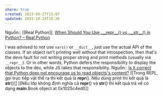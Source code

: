 ```yaml
---
share: true
created: 2023-09-27T15:07
updated: 2023-10-24T18:26
---
```

Nguồn:: [[Real Python]], [When Should You Use .\_\_repr\_\_() vs .\_\_str\_\_() in Python? – Real Python](https://realpython.com/python-repr-vs-str/)

I was advised to not use `vars()` or `__dict__`, just use the actual API of the classes. If an object isn't printing well without that introspection, then that's the devs fault for not writing proper string and print methods (usually via `__repr__`). Or in other words, Python defers the responsibility to display the objects to the dev, while JS takes that responsibility.
Nguồn:: [Is it correct that Python does not encourage us to read objects's content?](https://langdev.stackexchange.com/q/2966/223)
[[Trong REPL, gọi trực tiếp vật thể ra thì kết quả là __repr__(). Nếu dùng print thì kết quả là __str__()]]
[[Nếu lớp không định nghĩa cả __repr__() và __str__() thì kết quả trả về có dạng __main__.Book object at 0x1025c4ed0]] 